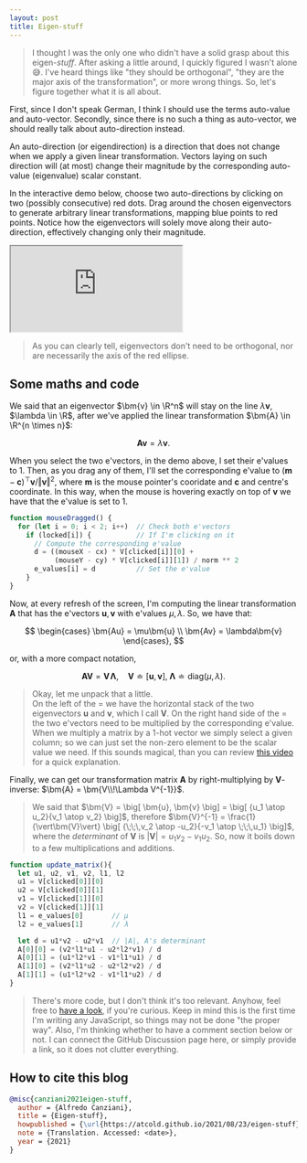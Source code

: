 ```yaml
---
layout: post
title: Eigen-stuff
---
```


> I thought I was the only one who didn't have a solid grasp about this eigen-*stuff*.
After asking a little around, I quickly figured I wasn't alone 😅.
I've heard things like "they should be orthogonal", "they are the major axis of the transformation", or more <span class="warning">wrong</span> things.
So, let's figure together what it is all about.

First, since I don't speak German, I think I should use the terms auto-value and auto-vector.
Secondly, since there is no such a thing as auto-vector, we should really talk about auto-direction instead.

<definition>
An auto-direction (or <def>eigendirection</def>) is a direction that does not change when we apply a given linear transformation.
Vectors laying on such direction will (at most) change their magnitude by the corresponding auto-value (<def>eigenvalue</def>) scalar constant.
</definition>

In the interactive demo below, choose two auto-directions by clicking on two (possibly consecutive) <red>red dots</red>.
Drag around the <green>chosen eigenvectors</green> to generate arbitrary linear transformations, mapping <blue>blue points</blue> to <red>red points</red>.
Notice how the eigenvectors will solely move along their auto-direction, effectively changing only their magnitude.

<iframe src="https://preview.p5js.org/Atcold/embed/fBHH28y_T"></iframe>


> As you can clearly tell, eigenvectors don't need to be orthogonal, nor are necessarily the axis of the <red>red ellipse</red>.


## Some maths and code

We said that an eigenvector $\bm{v} \in \R^n$ will stay on the line $\lambda \bm{v}$, $\lambda \in \R$, after we've applied the linear transformation $\bm{A} \in \R^{n \times n}$:

$$
\bm{A} \bm{v} = \lambda \bm{v}.
$$

When you select the two e'vectors, in the demo above, I set their e'values to $1$.
Then, as you drag any of them, I'll set the corresponding e'value to $(\bm{m} - \bm{c})^\top \bm{v} / \Vert \bm{v} \Vert^2$, where $\bm{m}$ is the mouse pointer's cooridate and $\bm{c}$ and centre's coordinate.
In this way, when the mouse is hovering exactly on top of $\bm{v}$ we have that the e'value is set to $1$.

```js
function mouseDragged() {
  for (let i = 0; i < 2; i++)  // Check both e'vectors
    if (locked[i]) {           // If I'm clicking on it
      // Compute the corresponding e'value
      d = ((mouseX - cx) * V[clicked[i]][0] +
           (mouseY - cy) * V[clicked[i]][1]) / norm ** 2
      e_values[i] = d          // Set the e'value
    }
}
```

Now, at every refresh of the screen, I'm computing the linear transformation $\bm{A}$ that has the e'vectors $\bm{u}, \bm{v}$ with e'values $\mu, \lambda$.
So, we have that:

$$
\begin{cases}
  \bm{Au} = \mu\bm{u} \\
  \bm{Av} = \lambda\bm{v}
\end{cases},
$$

or, with a more compact notation,

$$
\bm{AV} = \bm{V\!\Lambda}, \quad
\bm{V} \doteq [\bm{u}, \bm{v}], \;
\bm{\Lambda} \doteq \text{diag}(\mu, \lambda).
$$

> Okay, let me unpack that a little. \
On the left of the $=$ we have the horizontal stack of the two eigenvectors $\bm{u}$ and $\bm{v}$, which I call $\bm{V}$.
On the right hand side of the $=$ the two e'vectors need to be multiplied by the corresponding e'value.
When we multiply a matrix by a 1-hot vector we simply select a given column; so we can just set the non-zero element to be the scalar value we need.
If this sounds magical, than you can review [this video](https://youtu.be/d2GixptaHjk?t=651) for a quick explanation.

Finally, we can get our transformation matrix $\bm{A}$ by right-multiplying by $\bm{V}$-inverse: $\bm{A} = \bm{V\\!\Lambda V^{-1}}$.

> We said that $\bm{V} = \big[ \bm{u}, \bm{v} \big] = \big[ {u_1 \atop u_2}{v_1 \atop v_2} \big]$, therefore $\bm{V}^{-1} = \frac{1}{\vert\bm{V}\vert} \big[ {\;\;\,v_2 \atop -u_2}{-v_1 \atop \;\;\,u_1} \big]$, where the *determinant* of $\bm{V}$ is $\vert\bm{V}\vert = u_1v_2 - v_1u_2$.
So, now it boils down to a few multiplications and additions.

```js
function update_matrix(){
  let u1, u2, v1, v2, l1, l2
  u1 = V[clicked[0]][0]
  u2 = V[clicked[0]][1]
  v1 = V[clicked[1]][0]
  v2 = V[clicked[1]][1]
  l1 = e_values[0]       // μ
  l2 = e_values[1]       // λ

  let d = u1*v2 - u2*v1  // |A|, A's determinant
  A[0][0] = (v2*l1*u1 - u2*l2*v1) / d
  A[0][1] = (u1*l2*v1 - v1*l1*u1) / d
  A[1][0] = (v2*l1*u2 - u2*l2*v2) / d
  A[1][1] = (u1*l2*v2 - v1*l1*u2) / d
}
```

> There's more code, but I don't think it's too relevant.
Anyhow, feel free to [have a look](https://editor.p5js.org/Atcold/sketches/fBHH28y_T), if you're curious.
Keep in mind this is the first time I'm writing any JavaScript, so things may not be done "the proper way".
Also, I'm thinking whether to have a comment section below or not.
I can connect the GitHub Discussion page here, or simply provide a link, so it does not clutter everything.


## How to cite this blog

```bibtex
@misc{canziani2021eigen-stuff,
  author = {Alfredo Canziani},
  title = {Eigen-stuff},
  howpublished = {\url{https://atcold.github.io/2021/08/23/eigen-stuff}},
  note = {Translation. Accessed: <date>},
  year = {2021}
}
```